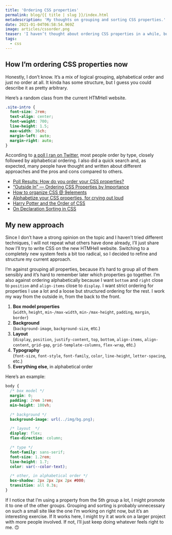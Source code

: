 ```yaml
---
title: 'Ordering CSS properties'
permalink: blog/{{ title | slug }}/index.html
metadescription: 'My thoughts on grouping and sorting CSS properties.'
date: 2021-01-04T06:58:54.969Z
image: articles/cssorder.png
teaser: 'I haven’t thought about ordering CSS properties in a while, but I began to work on the redesign of [HTMHell](https://www.htmhell.dev) recently and I decided to challenge my current approach.'
tags:
  - css
---
```


## How I’m ordering CSS properties now

Honestly, I don’t know. It’s a mix of logical grouping, alphabetical order and just no order at all. It kinda has some structure, but I guess you could describe it as pretty arbitrary.

Here’s a random class from the current HTMHell website.

```css
.site-intro {
  font-size: 2rem;
  text-align: center;
  font-weight: 700;
  line-height: 1.5;
  max-width: 36ch;
  margin-left: auto;
  margin-right: auto;
}
```

According to [a poll I ran on Twitter](https://twitter.com/mmatuzo/status/1345815183680270340), most people order by type, closely followed by alphabetical ordering. I also did a quick search and, as expected, many people have thought and written about different approaches and the pros and cons compared to others.

- [Poll Results: How do you order your CSS properties?](https://css-tricks.com/poll-results-how-do-you-order-your-css-properties/)
- [“Outside In” — Ordering CSS Properties by Importance](https://webdesign.tutsplus.com/articles/outside-in-ordering-css-properties-by-importance--cms-21685)
- [How to organize CSS @ 9elements](https://9elements.com/css-rule-order/)
- [Alphabetize your CSS properties, for crying out loud](https://medium.com/@jerrylowm/alphabetize-your-css-properties-for-crying-out-loud-780eb1852153)
- [Harry Potter and the Order of CSS](https://dev.to/thekashey/happy-potter-and-the-order-of-css-5ec)
- [On Declaration Sorting in CSS](https://meiert.com/en/blog/on-declaration-sorting/)

## My new approach

Since I don’t have a strong opinion on the topic and I haven’t tried different techniques, I will not repeat what others have done already, I’ll just share how I’ll try to write CSS on the new HTMHell website. Switching to a completely new system feels a bit too radical, so I decided to refine and structure my current approach.

I’m against grouping all properties, because it’s hard to group all of them sensibly and it’s hard to remember later which properties go together. I’m also against ordering alphabetically because I want `bottom` and `right` close to `position` and `align-items` close to `display`. I want strict ordering for properties I use a lot and a loose but structured ordering for the rest. I work my way from the outside in, from the back to the front.

1. **Box model properties**  
   (`width`, `height`, `min-/max-width`, `min-/max-height`, `padding`, `margin`, `border`)
2. **Background**  
   (`background-image`, `background-size`, etc.)
3. **Layout**  
   (`display`, `position`, `justify-content`, `top`, `bottom`, `align-items`, `align-content`, `grid-gap`, `grid-template-columns`, `flex-wrap`, etc.)
4. **Typography**  
   (`font-size`, `font-style`, `font-family`, `color`, `line-height`, `letter-spacing`, etc.)
5. **Everything else**, in alphabetical order

Here’s an example:

```css
body {
  /* box model */
  margin: 0;
  padding: 2rem 1rem;
  min-height: 100vh;

  /* background */
  background-image: url(../img/bg.png);

  /* layout  */
  display: flex;
  flex-direction: column;

  /* type */
  font-family: sans-serif;
  font-size: 1.2rem;
  line-height: 1.7;
  color: var(--color-text);

  /* other, in alphabetical order */
  box-shadow: 2px 2px 2px 2px #000;
  transition: all 0.3s;
}
```

If I notice that I’m using a property from the 5th group a lot, I might promote it to one of the other groups. Grouping and sorting is probably unnecessary on such a small site like the one I’m working on right now, but it’s an interesting exercise. If It works here, I might try it at work on a larger project with more people involved. If not, I’ll just keep doing whatever feels right to me. 🙃
